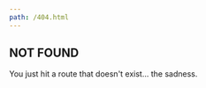 ```yaml
---
path: /404.html
---
```

## NOT FOUND

You just hit a route that doesn't exist... the sadness.
